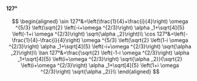 #### 127°

$$
\begin{aligned}
\sin 127°&=\left(\frac{1}{4}+\frac{i}{4}\right) \omega ^{5/3} \left(\sqrt{2} \left(-i+\omega ^{2/3}\right) \alpha _1+\sqrt[4]{5} \left(-1+i \omega ^{2/3}\right)
\sqrt{\alpha _2}\right)\\
\cos 127°&=\left(-\frac{1}{4}-\frac{i}{4}\right) \omega ^{5/3} \left(\sqrt{2} \left(1-i \omega ^{2/3}\right) \alpha _1+\sqrt[4]{5} \left(-i+\omega ^{2/3}\right)
\sqrt{\alpha _2}\right)\\
\tan 127°&=\frac{\sqrt{2} \left(-1-i \omega ^{2/3}\right) \alpha _1+\sqrt[4]{5} \left(i+\omega ^{2/3}\right) \sqrt{\alpha _2}}{\sqrt{2} \left(i+\omega ^{2/3}\right)
\alpha _1+\sqrt[4]{5} \left(1+i \omega ^{2/3}\right) \sqrt{\alpha _2}}\\
\end{aligned}
$$

